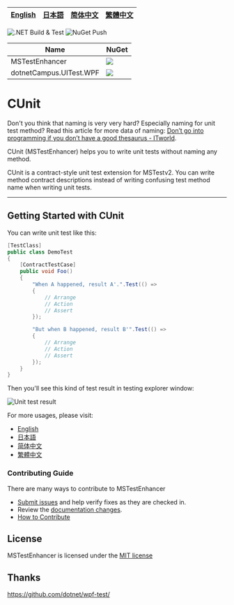 [English][en]|[日本語][jp]|[简体中文][zh-chs]|[繁體中文][zh-cht]
-|-|-|-

[en]: /README.md
[jp]: /docs/jp/README.jp.md
[zh-chs]: /docs/zh-chs/README.zh-chs.md
[zh-cht]: /docs/zh-cht/README.zh-cht.md

![.NET Build & Test](https://github.com/dotnet-campus/CUnit/workflows/.NET%20Build%20&%20Test/badge.svg) ![NuGet Push](https://github.com/dotnet-campus/CUnit/workflows/NuGet%20Push/badge.svg) 


| Name | NuGet|
|--|--|
|MSTestEnhancer|[![](https://img.shields.io/nuget/v/MSTestEnhancer.svg)](https://www.nuget.org/packages/MSTestEnhancer)|
|dotnetCampus.UITest.WPF|[![](https://img.shields.io/nuget/v/dotnetCampus.UITest.WPF.svg)](https://www.nuget.org/packages/dotnetCampus.UITest.WPF)|

# CUnit

Don't you think that naming is very very hard? Especially naming for unit test method? Read this article for more data of naming: [Don’t go into programming if you don’t have a good thesaurus - ITworld](https://www.itworld.com/article/2833265/cloud-computing/don-t-go-into-programming-if-you-don-t-have-a-good-thesaurus.html).

CUnit (MSTestEnhancer) helps you to write unit tests without naming any method.

CUnit is a contract-style unit test extension for MSTestv2. You can write method contract descriptions instead of writing confusing test method name when writing unit tests.

---

## Getting Started with CUnit

You can write unit test like this:

```csharp
[TestClass]
public class DemoTest
{
    [ContractTestCase]
    public void Foo()
    {
        "When A happened, result A'.".Test(() =>
        {
            // Arrange
            // Action
            // Assert
        });

        "But when B happened, result B'".Test(() =>
        {
            // Arrange
            // Action
            // Assert
        });
    }
}
```

Then you'll see this kind of test result in testing explorer window:

![Unit test result](/docs/images/unit-test-result-of-demo.png)

For more usages, please visit:

- [English](/README.md)
- [日本語](/docs/jp/README.md)
- [简体中文](/docs/zh-chs/README.md)
- [繁體中文](/docs/zh-cht/README.md)

### Contributing Guide

There are many ways to contribute to MSTestEnhancer

- [Submit issues](https://github.com/dotnet-campus/MSTestEnhancer/issues) and help verify fixes as they are checked in.
- Review the [documentation changes](https://github.com/dotnet-campus/MSTestEnhancer/pulls).
- [How to Contribute](How%20to%20Contribute.md)

## License

MSTestEnhancer is licensed under the [MIT license](/LICENSE)

## Thanks

https://github.com/dotnet/wpf-test/